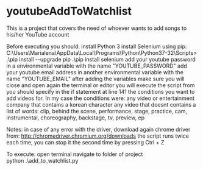 # youtubeAddToWatchlist
This is a project that covers the need of whoever wants to add songs to his/her YouTube account

Before executing you should:
    install Python 3
    install Selenium using pip:
        C:\Users\Marialena\AppData\Local\Programs\Python\Python37-32\Scripts> .\pip install --upgrade pip
        .\pip install selenium
    add your youtube password in a environmental variable with the name "YOUTUBE_PASSWORD"
    add your youtube email address in another environmental variable with the name "YOUTUBE_EMAIL"
    after adding the variables make sure you will close and open again the terminal or editor you will execute the script from
    you should specify in the if statement at line 141 the conditions you want to add videos for. In my case the conditions were:
        any video or entertainment company that contains a korean character
        any video that doesnt contains a list of words: clip, behind the scene, performance, stage, practice, cam, instrumental, choreography, backstage, tv, preview, ep

Notes:
    in case of any error with the driver, download again chrome driver from: http://chromedriver.chromium.org/downloads
    the script runs twice each time, you can stop it the second time by pressing Ctrl + Z

To execute:
    open terminal
    navigate to folder of project    
    python .\add_to_watchlist.py   
